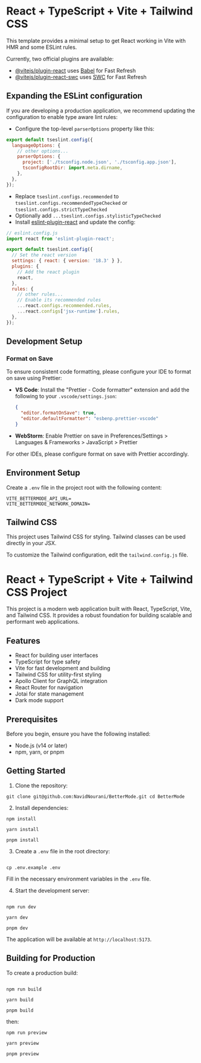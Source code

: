 # React + TypeScript + Vite + Tailwind CSS

This template provides a minimal setup to get React working in Vite with HMR and some ESLint rules.

Currently, two official plugins are available:

- [@vitejs/plugin-react](https://github.com/vitejs/vite-plugin-react/blob/main/packages/plugin-react/README.md)
  uses [Babel](https://babeljs.io/) for Fast Refresh
- [@vitejs/plugin-react-swc](https://github.com/vitejs/vite-plugin-react-swc) uses
  [SWC](https://swc.rs/) for Fast Refresh

## Expanding the ESLint configuration

If you are developing a production application, we recommend updating the configuration to enable
type aware lint rules:

- Configure the top-level `parserOptions` property like this:

```js
export default tseslint.config({
  languageOptions: {
    // other options...
    parserOptions: {
      project: ['./tsconfig.node.json', './tsconfig.app.json'],
      tsconfigRootDir: import.meta.dirname,
    },
  },
});
```

- Replace `tseslint.configs.recommended` to `tseslint.configs.recommendedTypeChecked` or
  `tseslint.configs.strictTypeChecked`
- Optionally add `...tseslint.configs.stylisticTypeChecked`
- Install [eslint-plugin-react](https://github.com/jsx-eslint/eslint-plugin-react) and update the
  config:

```js
// eslint.config.js
import react from 'eslint-plugin-react';

export default tseslint.config({
  // Set the react version
  settings: { react: { version: '18.3' } },
  plugins: {
    // Add the react plugin
    react,
  },
  rules: {
    // other rules...
    // Enable its recommended rules
    ...react.configs.recommended.rules,
    ...react.configs['jsx-runtime'].rules,
  },
});
```

## Development Setup

### Format on Save

To ensure consistent code formatting, please configure your IDE to format on save using Prettier:

- **VS Code**: Install the "Prettier - Code formatter" extension and add the following to your
  `.vscode/settings.json`:

  ```json
  {
    "editor.formatOnSave": true,
    "editor.defaultFormatter": "esbenp.prettier-vscode"
  }
  ```

- **WebStorm**: Enable Prettier on save in Preferences/Settings > Languages & Frameworks >
  JavaScript > Prettier

For other IDEs, please configure format on save with Prettier accordingly.

## Environment Setup

Create a `.env` file in the project root with the following content:

```
VITE_BETTERMODE_API_URL=
VITE_BETTERMODE_NETWORK_DOMAIN=
```

## Tailwind CSS

This project uses Tailwind CSS for styling. Tailwind classes can be used directly in your JSX.

To customize the Tailwind configuration, edit the `tailwind.config.js` file.

# React + TypeScript + Vite + Tailwind CSS Project

This project is a modern web application built with React, TypeScript, Vite, and Tailwind CSS. It
provides a robust foundation for building scalable and performant web applications.

## Features

- React for building user interfaces
- TypeScript for type safety
- Vite for fast development and building
- Tailwind CSS for utility-first styling
- Apollo Client for GraphQL integration
- React Router for navigation
- Jotai for state management
- Dark mode support

## Prerequisites

Before you begin, ensure you have the following installed:

- Node.js (v14 or later)
- npm, yarn, or pnpm

## Getting Started

1. Clone the repository:

```
git clone git@github.com:NavidNourani/BetterMode.git cd BetterMode

```

2. Install dependencies:

```
npm install

yarn install

pnpm install

```

3. Create a `.env` file in the root directory:

```

cp .env.example .env

```

Fill in the necessary environment variables in the `.env` file.

4. Start the development server:

```

npm run dev

yarn dev

pnpm dev

```

The application will be available at `http://localhost:5173`.

## Building for Production

To create a production build:

```

npm run build

yarn build

pnpm build

```

then:

```
npm run preview

yarn preview

pnpm preview

```
